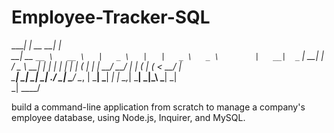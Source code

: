 # Employee-Tracker-SQL

  ____|                    |                               __ __|                  |                
  __|    __ `__ \   __ \   |   _ \   |   |   _ \   _ \        |   __|  _` |   __|  |  /   _ \   __| 
  |      |   |   |  |   |  |  (   |  |   |   __/   __/        |  |    (   |  (       <    __/  |    
 _____| _|  _|  _|  .__/  _| \___/  \__, | \___| \___|       _| _|   \__,_| \___| _|\_\ \___| _|    
                   _|               ____/                                                          

build a command-line application from scratch to manage a company's employee database, using Node.js, Inquirer, and MySQL.
